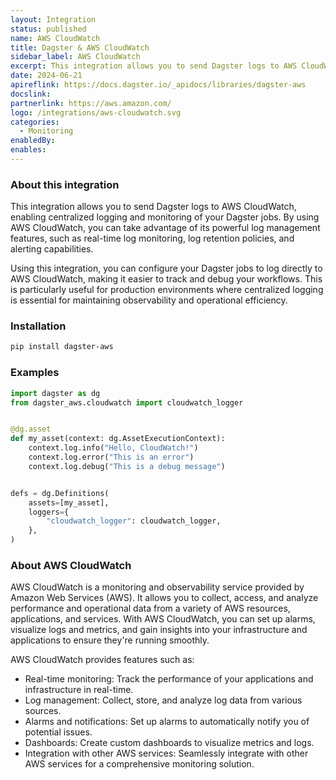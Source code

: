 ```yaml
---
layout: Integration
status: published
name: AWS CloudWatch
title: Dagster & AWS CloudWatch
sidebar_label: AWS CloudWatch
excerpt: This integration allows you to send Dagster logs to AWS CloudWatch, enabling centralized logging and monitoring of your Dagster jobs.
date: 2024-06-21
apireflink: https://docs.dagster.io/_apidocs/libraries/dagster-aws
docslink: 
partnerlink: https://aws.amazon.com/
logo: /integrations/aws-cloudwatch.svg
categories:
  - Monitoring
enabledBy:
enables:
---
```


### About this integration

This integration allows you to send Dagster logs to AWS CloudWatch, enabling centralized logging and monitoring of your Dagster jobs. By using AWS CloudWatch, you can take advantage of its powerful log management features, such as real-time log monitoring, log retention policies, and alerting capabilities.

Using this integration, you can configure your Dagster jobs to log directly to AWS CloudWatch, making it easier to track and debug your workflows. This is particularly useful for production environments where centralized logging is essential for maintaining observability and operational efficiency.

### Installation

```bash
pip install dagster-aws
```

### Examples

```python
import dagster as dg
from dagster_aws.cloudwatch import cloudwatch_logger


@dg.asset
def my_asset(context: dg.AssetExecutionContext):
    context.log.info("Hello, CloudWatch!")
    context.log.error("This is an error")
    context.log.debug("This is a debug message")


defs = dg.Definitions(
    assets=[my_asset],
    loggers={
        "cloudwatch_logger": cloudwatch_logger,
    },
)
```

### About AWS CloudWatch

AWS CloudWatch is a monitoring and observability service provided by Amazon Web Services (AWS). It allows you to collect, access, and analyze performance and operational data from a variety of AWS resources, applications, and services. With AWS CloudWatch, you can set up alarms, visualize logs and metrics, and gain insights into your infrastructure and applications to ensure they're running smoothly.

AWS CloudWatch provides features such as:

- Real-time monitoring: Track the performance of your applications and infrastructure in real-time.
- Log management: Collect, store, and analyze log data from various sources.
- Alarms and notifications: Set up alarms to automatically notify you of potential issues.
- Dashboards: Create custom dashboards to visualize metrics and logs.
- Integration with other AWS services: Seamlessly integrate with other AWS services for a comprehensive monitoring solution.
